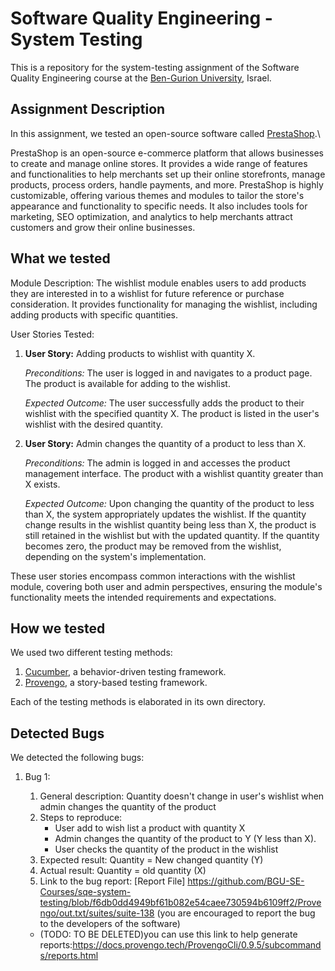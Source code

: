 # Software Quality Engineering - System Testing
This is a repository for the system-testing assignment of the Software Quality Engineering course at the [Ben-Gurion University](https://in.bgu.ac.il/), Israel.

## Assignment Description
In this assignment, we tested an open-source software called [PrestaShop](https://github.com/PrestaShop/PrestaShop).\


PrestaShop is an open-source e-commerce platform that allows businesses to create and manage online stores. It provides a wide range of features and functionalities to help merchants set up their online storefronts, manage products, process orders, handle payments, and more. PrestaShop is highly customizable, offering various themes and modules to tailor the store's appearance and functionality to specific needs. It also includes tools for marketing, SEO optimization, and analytics to help merchants attract customers and grow their online businesses.

## What we tested
Module Description:
The wishlist module enables users to add products they are interested in to a wishlist for future reference or purchase consideration. It provides functionality for managing the wishlist, including adding products with specific quantities.

User Stories Tested:

1. **User Story:** Adding products to wishlist with quantity X.

   *Preconditions:* The user is logged in and navigates to a product page. The product is available for adding to the wishlist.

   *Expected Outcome:* The user successfully adds the product to their wishlist with the specified quantity X. The product is listed in the user's wishlist with the desired quantity.

2. **User Story:** Admin changes the quantity of a product to less than X.

   *Preconditions:* The admin is logged in and accesses the product management interface. The product with a wishlist quantity greater than X exists.

   *Expected Outcome:* Upon changing the quantity of the product to less than X, the system appropriately updates the wishlist. If the quantity change results in the wishlist quantity being less than X, the product is still retained in the wishlist but with the updated quantity. If the quantity becomes zero, the product may be removed from the wishlist, depending on the system's implementation.

These user stories encompass common interactions with the wishlist module, covering both user and admin perspectives, ensuring the module's functionality meets the intended requirements and expectations.

## How we tested
We used two different testing methods:
1. [Cucumber](https://cucumber.io/), a behavior-driven testing framework.
2. [Provengo](https://provengo.tech/), a story-based testing framework.

Each of the testing methods is elaborated in its own directory. 

## Detected Bugs
We detected the following bugs:

1. Bug 1: 
   1. General description: Quantity doesn't change in user's wishlist when admin changes the quantity of the product
   2. Steps to reproduce: 
         - User add to wish list a product with quantity X
         - Admin changes the quantity of the product to Y (Y less than X).
         - User checks the quantity of the product in the wishlist
   3. Expected result: Quantity = New changed quantity (Y)
   4. Actual result: Quantity = old quantity (X)
   5. Link to the bug report: [Report File]
      https://github.com/BGU-SE-Courses/sqe-system-testing/blob/f6db0dd4949bf61b082e54caee730594b6109ff2/Provengo/out.txt/suites/suite-138
   (you are encouraged to report the bug to the developers of the software)
      
   - (TODO: TO BE DELETED)you can use this link to help generate reports:https://docs.provengo.tech/ProvengoCli/0.9.5/subcommands/reports.html
